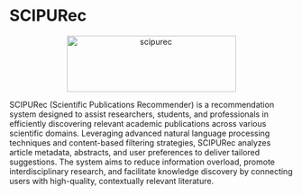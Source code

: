 # SCIPURec

<p align="center">
    <img src="https://github.com/user-attachments/assets/19a6fde3-8207-49ed-97d8-0a8a565bdfd4" alt="scipurec" width="300" height="100">
</p>


SCIPURec (Scientific Publications Recommender) is a recommendation system designed to assist researchers, students, and professionals in efficiently discovering relevant academic publications across various scientific domains. Leveraging advanced natural language processing techniques and content-based filtering strategies, SCIPURec analyzes article metadata, abstracts, and user preferences to deliver tailored suggestions. The system aims to reduce information overload, promote interdisciplinary research, and facilitate knowledge discovery by connecting users with high-quality, contextually relevant literature.
